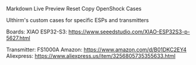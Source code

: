 
Markdown Live Preview
Reset
Copy
OpenShock Cases

Ulthirm's custom cases for specific ESPs and transmitters

Boards:
XIAO ESP32-S3: https://www.seeedstudio.com/XIAO-ESP32S3-p-5627.html

Transmitter: FS1000A
Amazon: https://www.amazon.com/d/B01DKC2EY4
Aliexpress: https://www.aliexpress.us/item/3256805735355633.html
